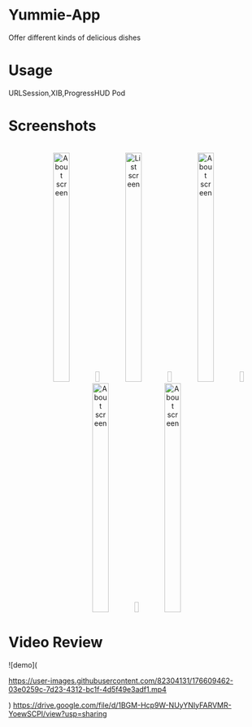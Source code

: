 # Yummie-App
Offer different kinds of delicious dishes
# Usage
URLSession,XIB,ProgressHUD Pod

# Screenshots

<div align="center">
  <br/>
        <img width="25%" height="450" src="https://user-images.githubusercontent.com/82304131/175116872-708571c7-7bd4-450e-b7df-abbda0305eab.jpeg" alt="About screen" title="About screen" </img>
  <img height="20" width="8px">
        <img width="25%" height="450" src="https://user-images.githubusercontent.com/82304131/175116772-78618dc0-9c57-4012-ad22-235fa8842347.jpeg" alt="List screen" title="List screen"></img>
  <img height="20" width="8px">
         <img width="25%" height="450" src="https://user-images.githubusercontent.com/82304131/175117007-bd8c4dfc-a7db-473c-b211-addcd4f2eb61.jpeg" alt="About screen" title="About screen"</img>
  <img height="20" width="8px">
  <br/>
          <img width="25%" height="450" src="https://user-images.githubusercontent.com/82304131/175117061-06ef4e3d-006d-42e9-b6fc-0a3716bfe547.jpeg" alt="About screen" title="About screen"</img>
  <img height="20" width="8px">
           <img width="25%" height="450" src="https://user-images.githubusercontent.com/82304131/175117117-9b5e2063-f109-4615-b285-871e76051324.jpeg" alt="About screen" title="About screen"</img>
         
</div>
 


# Video Review
![demo](

https://user-images.githubusercontent.com/82304131/176609462-03e0259c-7d23-4312-bc1f-4d5f49e3adf1.mp4

)
https://drive.google.com/file/d/1BGM-Hcp9W-NUyYNIyFARVMR-YoewSCPI/view?usp=sharing
